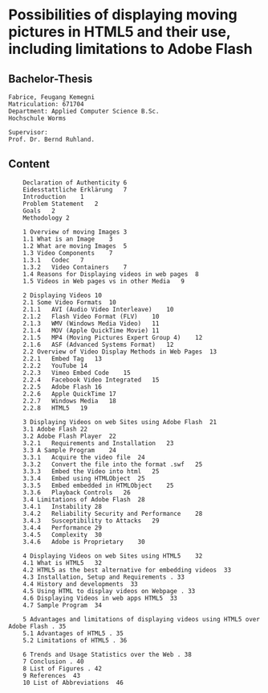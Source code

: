 # Possibilities of displaying moving pictures in HTML5 and their use, including limitations to Adobe Flash

## Bachelor-Thesis
     
    Fabrice, Feugang Kemegni
    Matriculation: 671704
    Department: Applied Computer Science B.Sc.
    Hochschule Worms
     
    Supervisor:
    Prof. Dr. Bernd Ruhland.
     
## Content

   
        Declaration of Authenticity	6
        Eidesstattliche Erklärung	7
        Introduction	1
        Problem Statement	2
        Goals	2
        Methodology	2
        
        1 Overview of moving Images	3
        1.1	What is an Image	3
        1.2	What are moving Images	5
        1.3	Video Components	7
        1.3.1	Codec	7
        1.3.2	Video Containers	7
        1.4	Reasons for Displaying videos in web pages	8
        1.5	Videos in Web pages vs in other Media	9
        
        2 Displaying Videos	10
        2.1	Some Video Formats	10
        2.1.1	AVI (Audio Video Interleave)	10
        2.1.2	Flash Video Format (FLV)	10
        2.1.3	WMV (Windows Media Video)	11
        2.1.4	MOV (Apple QuickTime Movie)	11
        2.1.5	MP4 (Moving Pictures Expert Group 4)	12
        2.1.6	ASF (Advanced Systems Format)	12
        2.2	Overview of Video Display Methods in Web Pages	13
        2.2.1	Embed Tag	13
        2.2.2	YouTube	14
        2.2.3	Vimeo Embed Code	15
        2.2.4	Facebook Video Integrated	15
        2.2.5	Adobe Flash	16
        2.2.6	Apple QuickTime	17
        2.2.7	Windows Media	18
        2.2.8	HTML5	19
        
        3 Displaying Videos on web Sites using Adobe Flash	21
        3.1	Adobe Flash	22
        3.2	Adobe Flash Player	22
        3.2.1	Requirements and Installation	23
        3.3	A Sample Program	24
        3.3.1	Acquire the video file	24
        3.3.2	Convert the file into the format .swf	25
        3.3.3	Embed the Video into html	25
        3.3.4	Embed using HTMLObject	25
        3.3.5	Embed embedded in HTMLObject	25
        3.3.6	Playback Controls	26
        3.4	Limitations of Adobe Flash	28
        3.4.1	Instability	28
        3.4.2	Reliability Security and Performance	28
        3.4.3	Susceptibility to Attacks	29
        3.4.4	Performance	29
        3.4.5	Complexity	30
        3.4.6	Adobe is Proprietary	30
        
        4 Displaying Videos on web Sites using HTML5	32
        4.1	What is HTML5	32
        4.2 HTML5 as the best alternative for embedding videos  33
        4.3 Installation, Setup and Requirements . 33
        4.4 History and developments  33
        4.5 Using HTML to display videos on Webpage . 33
        4.6 Displaying Videos in web apps HTML5  33
        4.7 Sample Program  34
        
        5 Advantages and limitations of displaying videos using HTML5 over Adobe Flash . 35
        5.1 Advantages of HTML5 . 35
        5.2 Limitations of HTML5 . 36
        
        6 Trends and Usage Statistics over the Web . 38
        7 Conclusion . 40
        8 List of Figures . 42
        9 References  43
        10 List of Abbreviations  46
